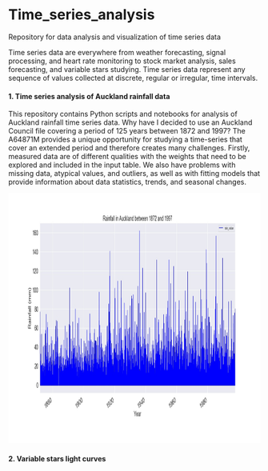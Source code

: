 # Time_series_analysis
Repository for data analysis and visualization of time series data

Time series data are everywhere from weather forecasting, signal processing, and heart rate monitoring to stock market analysis, sales forecasting, and variable stars studying. Time series data represent any sequence of values collected at discrete, regular or irregular, time intervals.

#### 1. Time series analysis of Auckland rainfall data

This repository contains Python scripts and notebooks for analysis of Auckland rainfall time series data. Why have I decided to use an Auckland Council file covering a period of 125 years between 1872 and 1997? The A64871M provides a unique opportunity for studying a time-series that cover an extended period and therefore creates many challenges. Firstly, measured data are of different qualities with the weights that need to be explored and included in the input table.  We also have problems with missing data, atypical values, and outliers, as well as with fitting models that provide information about data statistics, trends, and seasonal changes.  

<p>
<img src="Images/rainfall.jpg" width="900" height="500">
</p>

#### 2. Variable stars light curves
